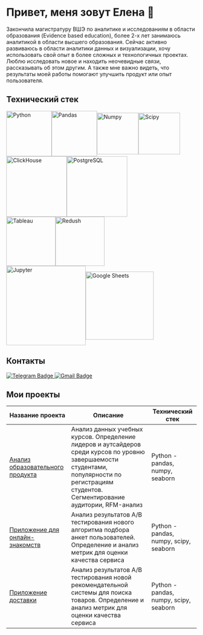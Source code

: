  # Привет, меня зовут Елена 👋
  Закончила магистратуру ВШЭ по аналитике и исследованиям в области образования (Evidence based education), более 2-х лет занимаюсь аналитикой в области высшего образования. 
  Сейчас активно развиваюсь в области аналитики данных и визуализации, хочу использовать свой опыт в более сложных и технологичных проектах.  
  Люблю исследовать новое и находить неочевидные связи, рассказывать об этом другим. А также мне важно видеть, что результаты моей работы помогают улучшить продукт или опыт пользователя.

  ## Технический стек
<div style="display:flex; align-items:center;">
  <img src="https://camo.githubusercontent.com/a86faa225c4232bae3ec6d1f22902b00591ac5bceb4b6bace5fb79ddf941d8fc/68747470733a2f2f696d672e736869656c64732e696f2f62616467652f2d507974686f6e2d4646463f7374796c653d666f722d7468652d6261646765266c6f676f3d707974686f6e" alt="Python" width="120" height="auto">
  <img src="https://camo.githubusercontent.com/c0a79732fc6fddc428bbe83cdf5d7764f12d5eb9b4bb5acaa2ee15a450d27388/68747470733a2f2f696d672e736869656c64732e696f2f62616467652f70616e6461732d77686974653f6c6f676f3d70616e646173266c6f676f436f6c6f723d626c7565267374796c653d666f722d7468652d6261646765" alt="Pandas" width="120" height="auto">
  <img src="https://camo.githubusercontent.com/6bdac73b193c943b115366e240cc0b02bef003fd50e57e0b0bac65646d54fa4b/68747470733a2f2f696d672e736869656c64732e696f2f62616467652f6e756d70792d77686974653f6c6f676f3d6e756d7079266c6f676f436f6c6f723d626c7565267374796c653d666f722d7468652d6261646765" alt="Numpy" width="110" height="auto">
  <img src="https://camo.githubusercontent.com/f0473ed81ad5ffe0220070ec599a3e9418d9e8f3fdb51c31f79d1c3f462b0ae5/68747470733a2f2f696d672e736869656c64732e696f2f62616467652f53636970792d77686974653f6c6f676f3d5363697079266c6f676f436f6c6f723d626c61636b267374796c653d666f722d7468652d6261646765" alt="Scipy" width="110" height="auto">
  <span style="font-weight:bold; margin-left:5px;"></span>
</div>
<div style="display:flex; align-items:center;">
 <img src="https://camo.githubusercontent.com/2ed62ad2ff9c387d16d66de27dafd68c9ba623814d2f08e3b6645c829007ef03/68747470733a2f2f696d672e736869656c64732e696f2f62616467652f436c69636b686f7573652d77686974653f6c6f676f3d436c69636b686f757365267374796c653d666f722d7468652d6261646765" alt="ClickHouse" width="160" height="auto">
 <img src="https://camo.githubusercontent.com/21989393dad5c52c4a50c451c0108d5ea48b8d843c74ca206f9734c4aafc1fbf/68747470733a2f2f696d672e736869656c64732e696f2f62616467652f506f737467726553514c2d77686974653f6c6f676f3d506f737467726553514c2673267374796c653d666f722d7468652d6261646765" alt="PostgreSQL" width="160" height="auto">
 <span style="font-weight:bold; margin-left:5px;"></span>
</div>
<div style="display:flex; align-items:center;">
  <img src="https://camo.githubusercontent.com/104718c10f89478d6f1b7093e75b25c384ddd12280dd7ccbc3a606a2d207c411/68747470733a2f2f696d672e736869656c64732e696f2f62616467652f5461626c6561752d77686974653f6c6f676f3d5461626c6561752673266c6f676f436f6c6f723d79656c6c6f77267374796c653d666f722d7468652d6261646765" alt="Tableau" width="130" height="auto">
  <img src="https://camo.githubusercontent.com/6da5a75670fc7be40cba6c2b0a8ef7bc5b24eab302f8b03784e24d39fcabdb6a/68747470733a2f2f696d672e736869656c64732e696f2f62616467652f7265646173682d77686974653f6c6f676f3d726564617368266c6f676f436f6c6f723d626c61636b267374796c653d666f722d7468652d6261646765" alt="Redush" width="130" height="auto">
  <span style="font-weight:bold; margin-left:5px;"></span>
</div>

<div style="display:flex; align-items:center;">
  <img src="https://camo.githubusercontent.com/04a25ffa67d818039bb4b4e3cf2741f177e0dba196ce03fa2e821176b9556eee/68747470733a2f2f696d672e736869656c64732e696f2f62616467652f4a7570797465725f6e6f7465626f6f6b2d77686974653f6c6f676f3d4a757079746572267374796c653d666f722d7468652d6261646765" alt="Jupyter" width="210" height="auto">
   <img src="https://camo.githubusercontent.com/64bc3ac59af693ab90fde703b7842b6f3ebe008583931b484010385c7882bc9c/68747470733a2f2f696d672e736869656c64732e696f2f62616467652f2d476f6f676c655f5368656574732d4646463f7374796c653d666f722d7468652d6261646765266c6f676f3d476f6f676c65536865657473" alt="Google Sheets" width="180" height="auto">
  <span style="font-weight:bold; margin-left:5px;"></span>
</div>

## Контакты
<div id="badges">
  <a href="https://t.me/eamak">
    <img src="https://img.shields.io/badge/Telegram-2CA5E0?style=for-the-badge&logo=telegram&logoColor=white" alt="Telegram Badge" />
  </a>

  <a href="mailto:eamaksyuta@gmail.com">
    <img src="https://img.shields.io/badge/Gmail-D14836?style=for-the-badge&logo=gmail&logoColor=white" alt="Gmail Badge" />
  </a>
 </div>

 ## Мои проекты
| Название проекта | Описание | Технический стек |
|------------------|---------|------------|
|[Анализ образовательного продукта](https://github.com/helena-mak/e-learning/tree/main)|Анализ данных учебных курсов. Определение лидеров и аутсайдеров среди курсов по уровню завершаемости студентами, популярности по регистрациям студентов. Сегментирование аудитории, RFM-анализ|Python - pandas, numpy, seaborn|
|[Приложение для онлайн-знакомств](https://github.com/helena-mak/Dating_App/tree/main) |Анализ результатов A/B тестирования нового алгоритма подбора анкет пользователей. Определение и анализ метрик для оценки качества сервиса  | Python - pandas, numpy, scipy, seaborn   |
| [Приложение доставки](https://github.com/helena-mak/Delivery_App/tree/main) |Анализ результатов A/B тестирования новой рекомендательной системы для поиска товаров. Определение и анализ метрик для оценки качества сервиса | Python - pandas, numpy, scipy, seaborn        |

 



